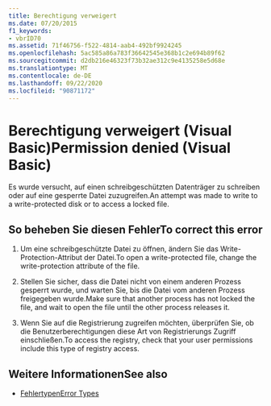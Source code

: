 ```yaml
---
title: Berechtigung verweigert
ms.date: 07/20/2015
f1_keywords:
- vbrID70
ms.assetid: 71f46756-f522-4814-aab4-492bf9924245
ms.openlocfilehash: 5ac585a86a783f36642545e368b1c2e694b89f62
ms.sourcegitcommit: d2db216e46323f73b32ae312c9e4135258e5d68e
ms.translationtype: MT
ms.contentlocale: de-DE
ms.lasthandoff: 09/22/2020
ms.locfileid: "90871172"
---
```

# <a name="permission-denied-visual-basic"></a><span data-ttu-id="b5e3b-102">Berechtigung verweigert (Visual Basic)</span><span class="sxs-lookup"><span data-stu-id="b5e3b-102">Permission denied (Visual Basic)</span></span>

<span data-ttu-id="b5e3b-103">Es wurde versucht, auf einen schreibgeschützten Datenträger zu schreiben oder auf eine gesperrte Datei zuzugreifen.</span><span class="sxs-lookup"><span data-stu-id="b5e3b-103">An attempt was made to write to a write-protected disk or to access a locked file.</span></span>  
  
## <a name="to-correct-this-error"></a><span data-ttu-id="b5e3b-104">So beheben Sie diesen Fehler</span><span class="sxs-lookup"><span data-stu-id="b5e3b-104">To correct this error</span></span>  
  
1. <span data-ttu-id="b5e3b-105">Um eine schreibgeschützte Datei zu öffnen, ändern Sie das Write-Protection-Attribut der Datei.</span><span class="sxs-lookup"><span data-stu-id="b5e3b-105">To open a write-protected file, change the write-protection attribute of the file.</span></span>  
  
2. <span data-ttu-id="b5e3b-106">Stellen Sie sicher, dass die Datei nicht von einem anderen Prozess gesperrt wurde, und warten Sie, bis die Datei vom anderen Prozess freigegeben wurde.</span><span class="sxs-lookup"><span data-stu-id="b5e3b-106">Make sure that another process has not locked the file, and wait to open the file until the other process releases it.</span></span>  
  
3. <span data-ttu-id="b5e3b-107">Wenn Sie auf die Registrierung zugreifen möchten, überprüfen Sie, ob die Benutzerberechtigungen diese Art von Registrierungs Zugriff einschließen.</span><span class="sxs-lookup"><span data-stu-id="b5e3b-107">To access the registry, check that your user permissions include this type of registry access.</span></span>  
  
## <a name="see-also"></a><span data-ttu-id="b5e3b-108">Weitere Informationen</span><span class="sxs-lookup"><span data-stu-id="b5e3b-108">See also</span></span>

- [<span data-ttu-id="b5e3b-109">Fehlertypen</span><span class="sxs-lookup"><span data-stu-id="b5e3b-109">Error Types</span></span>](../../programming-guide/language-features/error-types.md)
